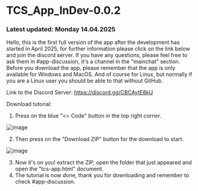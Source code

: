 # TCS_App_InDev-0.0.2

### Latest updated: Monday 14.04.2025

Hello, this is the first full version of the app after the development has started in April 2025, for further information please click on the link below and join the discord server.
If you have any questions, please feel free to ask them in #app-discussion, it's a channel in the "mainchat" section.
Before you download the app, please remember that the app is only available for Windows and MacOS.
And of course for Linux, but normally if you are a Linux user you should be able to that without GitHub.

Link to the Discord Server: https://discord.gg/CBCAytE8kU

Download tutorial:

1. Press on the blue "<> Code" button in the top right corner.

![image](https://github.com/user-attachments/assets/6856bbb1-b08a-41b3-bddd-5f2087ef6925)



2. Then press on the "Download ZIP" button for the download to start.

![image](https://github.com/user-attachments/assets/f283eeb6-6493-4630-9acd-c33e6d45bf1b)

3. Now it's on you! extract the ZIP, open the folder that just appeared and open the "tcs-app.html" document.
4. The tutorial is now done, thank you for downloading and remember to check #app-discussion.


